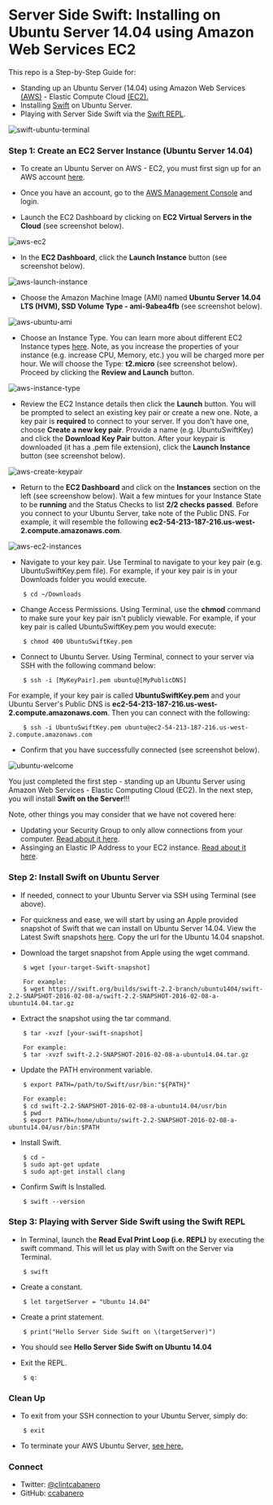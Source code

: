 # Server Side Swift: Installing on Ubuntu Server 14.04 using Amazon Web Services EC2

This repo is a Step-by-Step Guide for:
* Standing up an Ubuntu Server (14.04) using Amazon Web Services [(AWS)](https://aws.amazon.com/) - Elastic Compute Cloud [(EC2).](https://aws.amazon.com/ec2/?nc2=h_l3_c)
* Installing [Swift](https://developer.apple.com/swift/) on Ubuntu Server. 
* Playing with Server Side Swift via the [Swift REPL](https://developer.apple.com/swift/blog/?id=18).

![swift-ubuntu-terminal](imgs/swift-ubuntu-terminal.png)

### Step 1: Create an EC2 Server Instance (Ubuntu Server 14.04)

* To create an Ubuntu Server on AWS - EC2, you must first sign up for an AWS account [here](https://aws.amazon.com/premiumsupport/signup/).

* Once you have an account, go to the [AWS Management Console](https://aws.amazon.com/console/) and login.

* Launch the EC2 Dashboard by clicking on __EC2 Virtual Servers in the Cloud__ (see screenshot below).

![aws-ec2](imgs/aws-ec2.png)

* In the __EC2 Dashboard__, click the __Launch Instance__ button (see screenshot below).

![aws-launch-instance](imgs/aws-launch-instance.png)

* Choose the Amazon Machine Image (AMI) named __Ubuntu Server 14.04 LTS (HVM), SSD Volume Type - ami-9abea4fb__ (see screenshot below).

![aws-ubuntu-ami](imgs/aws-ubuntu-ami.png)

* Choose an Instance Type.  You can learn more about different EC2 Instance types [here](https://aws.amazon.com/ec2/instance-types/). Note, as you increase the properties of your instance (e.g. increase CPU, Memory, etc.) you will be charged more per hour.  We will choose the Type: __t2.micro__ (see screenshot below).  Proceed by clicking the __Review and Launch__ button.

![aws-instance-type](imgs/aws-instance-type.png)

* Review the EC2 Instance details then click the __Launch__ button.  You will be prompted to select an existing key pair or create a new one.  Note, a key pair is __required__ to connect to your server.  If you don't have one, choose __Create a new key pair__.  Provide a name (e.g. UbuntuSwiftKey) and click the __Download Key Pair__ button.  After your keypair is downloaded (it has a .pem file extension), click the __Launch Instance__ button (see screenshot below).  

![aws-create-keypair](imgs/aws-create-keypair.png)

* Return to the __EC2 Dashboard__ and click on the __Instances__ section on the left (see screenshow below).  Wait a few mintues for your Instance State to be __running__ and the Status Checks to list __2/2 checks passed__.  Before you connect to your Ubuntu Server, take note of the Public DNS.  For example, it will resemble the following __ec2-54-213-187-216.us-west-2.compute.amazonaws.com__.  

![aws-ec2-instances](imgs/aws-ec2-instances.png)

* Navigate to your key pair.  Use Terminal to navigate to your key pair (e.g. UbuntuSwiftKey.pem file).  For example, if your key pair is in your Downloads folder you would execute.

````
    $ cd ~/Downloads
````

* Change Access Permissions.  Using Terminal, use the __chmod__ command to make sure your key pair isn't publicly viewable.  For example, if your key pair is called UbuntuSwiftKey.pem you would execute:

````
    $ chmod 400 UbuntuSwiftKey.pem
````


* Connect to Ubuntu Server.  Using Terminal, connect to your server via SSH with the following command below:

````
    $ ssh -i [MyKeyPair].pem ubuntu@[MyPublicDNS]
````

For example, if your key pair is called __UbuntuSwiftKey.pem__ and your Ubuntu Server's Public DNS is __ec2-54-213-187-216.us-west-2.compute.amazonaws.com__.  Then you can connect with the following:

````
    $ ssh -i UbuntuSwiftKey.pem ubuntu@ec2-54-213-187-216.us-west-2.compute.amazonaws.com
````

* Confirm that you have successfully connected (see screenshot below).

![ubuntu-welcome](imgs/ubuntu-welcome.png)

You just completed the first step - standing up an Ubuntu Server using Amazon Web Services - Elastic Computing Cloud (EC2).  In the next step, you will install __Swift on the Server__!!!

Note, other things you may consider that we have not covered here:
* Updating your Security Group to only allow connections from your computer. [Read about it here](http://docs.aws.amazon.com/AWSEC2/latest/UserGuide/authorizing-access-to-an-instance.html).
* Assinging an Elastic IP Address to your EC2 instance. [Read about it here](http://docs.aws.amazon.com/AmazonVPC/latest/GettingStartedGuide/getting-started-assign-eip.html).

### Step 2: Install Swift on Ubuntu Server

* If needed, connect to your Ubuntu Server via SSH using Terminal (see above).

* For quickness and ease, we will start by using an Apple provided snapshot of Swift that we can install on Ubuntu Server 14.04.  View the Latest Swift snapshots [here](https://swift.org/download/#latest-development-snapshots).  Copy the url for the Ubuntu 14.04 snapshot.  

* Download the target snapshot from Apple using the wget command. 

````
    $ wget [your-target-Swift-snapshot]

    For example:
    $ wget https://swift.org/builds/swift-2.2-branch/ubuntu1404/swift-2.2-SNAPSHOT-2016-02-08-a/swift-2.2-SNAPSHOT-2016-02-08-a-ubuntu14.04.tar.gz
````

* Extract the snapshot using the tar command.

````
    $ tar -xvzf [your-swift-snapshot]

    For example:
    $ tar -xvzf swift-2.2-SNAPSHOT-2016-02-08-a-ubuntu14.04.tar.gz
````

* Update the PATH environment variable.

````
    $ export PATH=/path/to/Swift/usr/bin:"${PATH}"

    For example:
    $ cd swift-2.2-SNAPSHOT-2016-02-08-a-ubuntu14.04/usr/bin
    $ pwd
    $ export PATH=/home/ubuntu/swift-2.2-SNAPSHOT-2016-02-08-a-ubuntu14.04/usr/bin:$PATH
````

* Install Swift. 

````
    $ cd ~
    $ sudo apt-get update
    $ sudo apt-get install clang
````

* Confirm Swift Is Installed.

````
    $ swift --version
````

### Step 3: Playing with Server Side Swift using the Swift REPL

* In Terminal, launch the __Read Eval Print Loop (i.e. REPL)__ by executing the swift command.  This will let us play with Swift on the Server via Terminal.

````
    $ swift
````

* Create a constant.

````
    $ let targetServer = "Ubuntu 14.04"
````

* Create a print statement.

````
    $ print("Hello Server Side Swift on \(targetServer)")
````

* You should see __Hello Server Side Swift on Ubuntu 14.04__

* Exit the REPL.

````
    $ q: 
````

### Clean Up

* To exit from your SSH connection to your Ubuntu Server, simply do:

````
    $ exit
````

* To terminate your AWS Ubuntu Server, [see here.](http://docs.aws.amazon.com/AWSEC2/latest/UserGuide/terminating-instances.html)

### Connect
* Twitter: [@clintcabanero](http://twitter.com/clintcabanero)
* GitHub: [ccabanero](http:///github.com/ccabanero)
